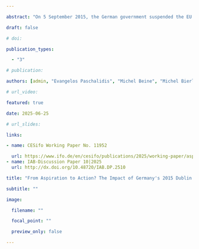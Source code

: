 ```yaml
---

abstract: "On 5 September 2015, the German government suspended the EU's Dublin III regulations, allowing all asylum seekers to apply for asylum in Germany. This policy change motivated more than one million people, especially Syrians, Afghans, and Iraqis, to enter the country. This study examines the impact of this policy change on migration aspirations and actions in 11 Arab countries, assessing whether it increased migration pressure toward Germany. We find that while the policy raised migration aspirations, it did not significantly affect concrete migration plans and therefore immigration pressures. Instead, age and personal networks abroad play more decisive roles in shaping such plans. Additionally, territorial control by IS in certain regions served as a distinct push factor. We also analyze migration preparations and find that age and networks abroad remain key determinants. Our results also suggest that the policy may have altered the composition of those planning to migrate."

draft: false

# doi:

publication_types:

  - "3"

# publication:

authors: [admin, "Evangelos Paschalidis", "Michel Beine", "Michel Bierlaire"]

# url_video:

featured: true

date: 2025-06-25

# url_slides:

links:

- name: CESifo Working Paper No. 11952

  url: https://www.ifo.de/en/cesifo/publications/2025/working-paper/aspiration-action-impact-germanys-2015-dublin-iii-suspension
- name: IAB-Discussion Paper 10|2025
  url: http://dx.doi.org/10.48720/IAB.DP.2510

title: "From Aspiration to Action? The Impact of Germany's 2015 Dublin III Suspension on Migration Intentions in Arab Countries"

subtitle: ""

image:

  filename: ""

  focal_point: ""

  preview_only: false

---
```


